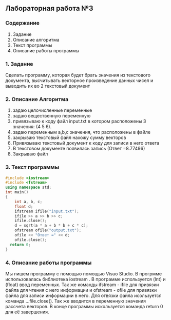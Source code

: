 

## Лабораторная работа №3

### Содержание

1. Задание
2. Описание алгоритма
3. Текст программы
4. Описание работы программы

### 1. Задание

Сделать программу, которая будет брать значения из текстового документа, высчитывать векторное произведение данных чисел и выводить их во 2 текстовый документ


### 2. Описание Алгоритма
1. задаю целочисленные переменные
2. задаю вещественную переменную
3. привязываю к коду файл input.txt в котором расположены 3 значения: (4 5 6).
4. задаю переменным a,b,c значения, что расположены в файле
5. закрываю текстовый файл нахожу сумму векторов
6. Привязываю текстовый документ к коду для записи в него ответа
7. В текстовом документе появилась запись (Ответ =8.77496)
8. Закрываю файл



### 3. Текст программы
```c++
#include <iostream>
#include <fstream>
using namespace std;
int main()
{
	int a, b, c; 
	float d;
	ifstream ifile("input.txt");
	ifile >> a >> b >> c;  
	ifile.close(); 
	d = sqrt(a * a + b * b + c * c); 
	ofstream ofile("output.txt"); 
	ofile << "Ответ =" << d; 
	ofile.close(); 
  return 0;
}
```
### 4. Описание работы программы
Мы пишем программу с помощью помощью Visuo Studio. В прогрмме использовалась библиотека iostream . В программе используется  (Int) и  (float) ввод переменных. Так же команды ifstream - ifile для привязки файла для чтения с него информации и ofstream - ofile для привязки файла для записи информации в него. Для отвязки файла исользуется команда ...file.close(). Так же вводится в переменную значения рассчета векторов. В конце программы искользуется команда return 0 для её завершения.
